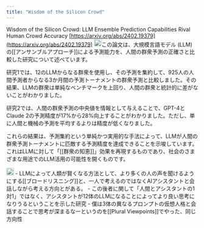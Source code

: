 ```yaml
---
title: "Wisdom of the Silicon Crowd"
---
```


Wisdom of the Silicon Crowd: LLM Ensemble Prediction Capabilities Rival Human Crowd Accuracy
[https://arxiv.org/abs/2402.19379](https://arxiv.org/abs/2402.19379)
<img src='https://scrapbox.io/api/pages/nishio/claude/icon' alt='claude.icon' height="19.5"/>この論文は、大規模言語モデル (LLM) の[[アンサンブルアプローチ]]による予測能力を、人間の群衆予測の正確さと比較した研究について述べています。

研究1では、12のLLMからなる群衆を使用し、その予測を集約して、925人の人間予測者からなる3か月間の予測トーナメントの群衆予測と比較しました。その結果、LLMの群衆は単純なベンチマークを上回り、人間の群衆と統計的に差がないことがわかりました。

研究2では、人間の群衆予測の中央値を情報として与えることで、GPT-4とClaude 2の予測精度が17%から28%向上することがわかりました。ただし、単に人間と機械の予測を平均するよりは精度が低くなりました。

これらの結果は、予測集約という単純かつ実用的な手法によって、LLMが人間の群衆予測トーナメントに匹敵する予測精度を達成できることを示唆しています。これはLLMに対して「[[群衆の知恵]]」効果を再現するものであり、社会のさまざまな用途でのLLM活用の可能性を開くものです。

<img src='https://scrapbox.io/api/pages/nishio/nishio/icon' alt='nishio.icon' height="19.5"/>
- LLMによって人類が賢くなる方法として、より多くの人の声を聞けるようにする[[ブロードリスニング]]と、一人で考えるのではなくAIアシスタントと会話しながら考える方向とがある。
- この後者に関して「人間とアシスタントの1対1」ではなく、アシスタントが12体のLLMになることによってより良い思考になりうるということを示した研究
- 僕は3体の異なるプロンプトの仮想人格と会話することで思考が深まるなーというのを[[Plural Viewpoints]]でやった、同じ方向性
